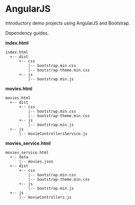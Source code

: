 # AngularJS 

Introductory demo projects using AngularJS and Bootstrap.

Dependency guides.

**index.html**

	index.html
	  +-- dist
          +-- css
              |-- bootstrap.min.css
              |-- bootstrap-theme.min.css
          +-- js
              |-- bootstrap.min.js

**movies.html**

	movies.html
	  +-- dist
          +-- css
              |-- bootstrap.min.css
              |-- bootstrap-theme.min.css
          +-- js
              |-- bootstrap.min.js
      +-- js
          |-- movieControllersService.js

**movies_service.html**

	movies_service.html
      +-- data
          |-- movies.json
	  +-- dist
          +-- css
              |-- bootstrap.min.css
              |-- bootstrap-theme.min.css
          +-- js
              |-- bootstrap.min.js
      +-- js
          |-- movieControllers.js

